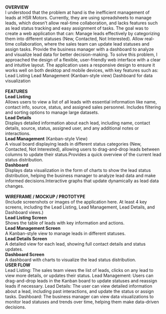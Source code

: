 **OVERVIEW** <br>
I understood that the problem at hand is the inefficient management of leads at HSR Motors. Currently, they are using spreadsheets to manage leads, which doesn’t allow real-time collaboration, and lacks features such as lead status tracking and easy assignment of tasks. The goal was to create a web application that can:
Manage leads effectively by categorizing them into different statuses (New, Contacted, Not Interested).
Allow real-time collaboration, where the sales team can update lead statuses and assign tasks.
Provide the business manager with a dashboard to analyze and visualize lead data for better decision-making.
To solve this problem, I approached the design of a flexible, user-friendly web interface with a clear and intuitive layout. The application uses a responsive design to ensure it works well on both desktop and mobile devices, with key features such as:
Lead Listing
Lead Management (Kanban-style view)
Dashboard for data visualization
<br> <br>
**FEATURES**<br>
**Lead Listing** <br>
Allows users to view a list of all leads with essential information like name, contact info, source, status, and assigned sales personnel.
Includes filtering and sorting options to manage large datasets.<br>
**Lead Details** <br>
Displays detailed information about each lead, including name, contact details, source, status, assigned user, and any additional notes or interactions.<br>
**Lead Management** (Kanban-style View) <br>
A visual board displaying leads in different status categories (New, Contacted, Not Interested), allowing users to drag-and-drop leads between columns to update their status.Provides a quick overview of the current lead status distribution.<br>
**Dashboard**<br>
Displays data visualization in the form of charts to show the lead status distribution, helping the business manager to analyze lead data and make informed decisions.Interactive graphs that update dynamically as lead data changes.
<br> <br>
**WIREFRAME / MOCKUP / PROTOTYPE** <br>
(Include screenshots or images of the application here. At least 4 key screens, including the Lead Listing, Lead Management, Lead Details, and Dashboard views.) <br>
**Lead Listing Screen** <br>
Shows the table of leads with key information and actions.<br>
**Lead Management Screen**<br>
A Kanban-style view to manage leads in different statuses.<br>
**Lead Details Screen**<br>
A detailed view for each lead, showing full contact details and status updates.<br>
**Dashboard Screen**<br>
A dashboard with charts to visualize the lead status distribution.<br>
**USER FLOW**<br>
Lead Listing: The sales team views the list of leads, clicks on any lead to view more details, or updates their status.
Lead Management: Users can drag-and-drop leads in the Kanban board to update statuses and reassign leads if necessary.
Lead Details: The user can view detailed information about a lead, including past interactions, and update the status or assign tasks.
Dashboard: The business manager can view data visualizations to monitor lead statuses and trends over time, helping them make data-driven decisions.

